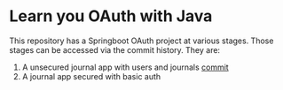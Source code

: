 # Learn you OAuth with Java

This repository has a Springboot OAuth project at various stages. Those stages can be accessed via the commit history. They are:

1. A unsecured journal app with users and journals [commit](66ae13ff35af485ed1e5a8bea0a99bd93bddeee8)
1. A journal app secured with basic auth